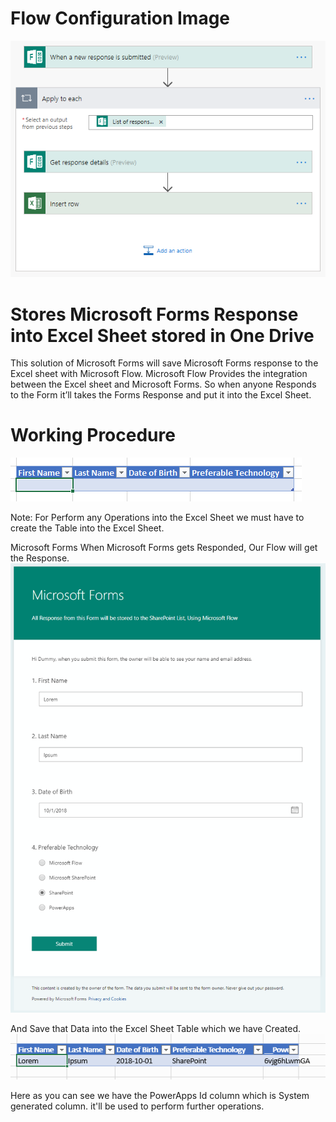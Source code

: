 # Flow Configuration Image
![Flow Configuration Image](https://github.com/mindlabco/Stores-Microsoft-Forms-Response-into-Excel-Sheet-stored-in-One-Drive/blob/master/Flow%20Configuration.png)

# Stores Microsoft Forms Response into Excel Sheet stored in One Drive
This solution of Microsoft Forms will save Microsoft Forms response to the Excel sheet with Microsoft Flow. Microsoft Flow Provides the integration between the Excel sheet and Microsoft Forms. So when anyone Responds to the Form it’ll takes the Forms Response and put it into the Excel Sheet.

# Working Procedure

![Excel Sheet Table](https://github.com/mindlabco/Stores-Microsoft-Forms-Response-into-Excel-Sheet-stored-in-One-Drive/blob/master/Excel%20Table.png)

Note: For Perform any Operations into the Excel Sheet we must have to create the Table into the Excel Sheet.

Microsoft Forms
When Microsoft Forms gets Responded, Our Flow will get the Response.
![Microsoft Forms New Form](https://github.com/mindlabco/Stores-Microsoft-Forms-Response-into-Excel-Sheet-stored-in-One-Drive/blob/master/MS%20Form.png)

And Save that Data into the Excel Sheet Table which we have Created.
![Excel sheet with Form Response](https://github.com/mindlabco/Stores-Microsoft-Forms-Response-into-Excel-Sheet-stored-in-One-Drive/blob/master/Excel%20with%20Data.png)

Here as you can see we have the PowerApps Id column which is System generated column. it'll be used to perform further operations.
